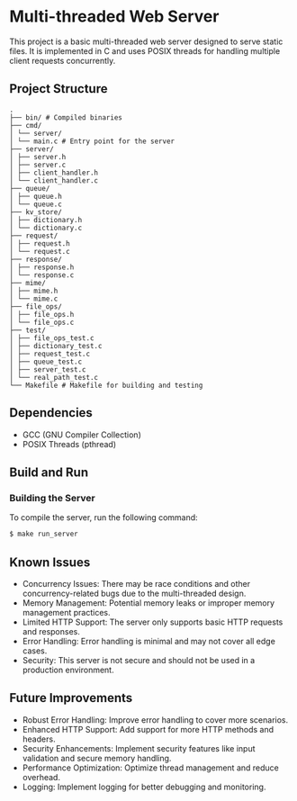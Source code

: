 # Multi-threaded Web Server

This project is a basic multi-threaded web server designed to serve static files. It is implemented in C and uses POSIX threads for handling multiple client requests concurrently.

## Project Structure

```
.
├── bin/ # Compiled binaries
├── cmd/
│ └── server/
│ └── main.c # Entry point for the server
├── server/
│ ├── server.h
│ ├── server.c
│ ├── client_handler.h
│ └── client_handler.c
├── queue/
│ ├── queue.h
│ └── queue.c
├── kv_store/
│ ├── dictionary.h
│ └── dictionary.c
├── request/
│ ├── request.h
│ └── request.c
├── response/
│ ├── response.h
│ └── response.c
├── mime/
│ ├── mime.h
│ └── mime.c
├── file_ops/
│ ├── file_ops.h
│ └── file_ops.c
├── test/
│ ├── file_ops_test.c
│ ├── dictionary_test.c
│ ├── request_test.c
│ ├── queue_test.c
│ ├── server_test.c
│ └── real_path_test.c
└── Makefile # Makefile for building and testing
```

## Dependencies

-   GCC (GNU Compiler Collection)
-   POSIX Threads (pthread)

## Build and Run

### Building the Server

To compile the server, run the following command:

```bash
$ make run_server
```

## Known Issues

-   Concurrency Issues: There may be race conditions and other concurrency-related bugs due to the multi-threaded design.
-   Memory Management: Potential memory leaks or improper memory management practices.
-   Limited HTTP Support: The server only supports basic HTTP requests and responses.
-   Error Handling: Error handling is minimal and may not cover all edge cases.
-   Security: This server is not secure and should not be used in a production environment.

## Future Improvements

-   Robust Error Handling: Improve error handling to cover more scenarios.
-   Enhanced HTTP Support: Add support for more HTTP methods and headers.
-   Security Enhancements: Implement security features like input validation and secure memory handling.
-   Performance Optimization: Optimize thread management and reduce overhead.
-   Logging: Implement logging for better debugging and monitoring.

